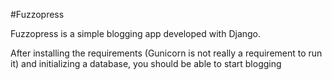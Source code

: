 #Fuzzopress

Fuzzopress is a simple blogging app developed with Django.

After installing the requirements (Gunicorn is not really a requirement to run it) and initializing a database, you should be able to start blogging
